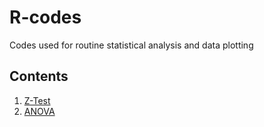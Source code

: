 # R-codes
Codes used for routine statistical analysis and data plotting

## Contents

1. [Z-Test](./ZTest)
2. [ANOVA](./ANOVA)
